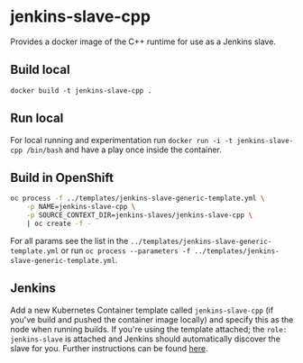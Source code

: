 # jenkins-slave-cpp
Provides a docker image of the C++ runtime for use as a Jenkins slave.

## Build local
`docker build -t jenkins-slave-cpp .`

## Run local
For local running and experimentation run `docker run -i -t jenkins-slave-cpp /bin/bash` and have a play once inside the container.

## Build in OpenShift
```bash
oc process -f ../templates/jenkins-slave-generic-template.yml \
    -p NAME=jenkins-slave-cpp \
    -p SOURCE_CONTEXT_DIR=jenkins-slaves/jenkins-slave-cpp \
    | oc create -f -
```
For all params see the list in the `../templates/jenkins-slave-generic-template.yml` or run `oc process --parameters -f ../templates/jenkins-slave-generic-template.yml`.

## Jenkins
Add a new Kubernetes Container template called `jenkins-slave-cpp` (if you've build and pushed the container image locally) and specify this as the node when running builds. If you're using the template attached; the `role: jenkins-slave` is attached and Jenkins should automatically discover the slave for you. Further instructions can be found [here](https://docs.openshift.com/container-platform/latest/using_images/other_images/jenkins.html#using-the-jenkins-kubernetes-plug-in-to-run-jobs).
